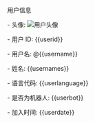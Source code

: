 用户信息


\- 头像: ![用户头像]({{avatarUrl}})

\- 用户 ID: {{userid}}

\- 用户名: @{{username}}

\- 姓名: {{usernames}}

\- 语言代码: {{userlanguage}}

\- 是否为机器人: {{userbot}}

\- 加入时间: {{userdate}}
